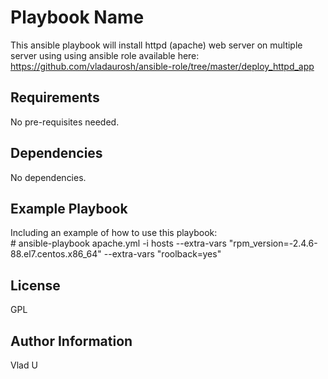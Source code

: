 Playbook Name
=========

This ansible playbook will install httpd (apache) web server on multiple server using using ansible role available here:
https://github.com/vladaurosh/ansible-role/tree/master/deploy_httpd_app

Requirements
------------

No pre-requisites needed.

Dependencies
------------

No dependencies.

Example Playbook
----------------

Including an example of how to use this playbook:                       
 \# ansible-playbook apache.yml -i hosts --extra-vars "rpm_version=-2.4.6-88.el7.centos.x86_64" --extra-vars "roolback=yes"

License
-------

GPL

Author Information
------------------

Vlad U
